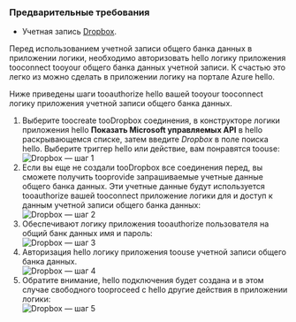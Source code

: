 ### <a name="prerequisites"></a>Предварительные требования
* Учетная запись [Dropbox](https://www.Dropbox.com/). 

Перед использованием учетной записи общего банка данных в приложении логики, необходимо авторизовать hello логику приложения tooconnect tooyour общего банка данных учетной записи. К счастью это легко из можно сделать в приложении логику на портале Azure hello. 

Ниже приведены шаги tooauthorize hello вашей tooyour tooconnect логику приложения учетной записи общего банка данных.

1. Выберите toocreate tooDropbox соединения, в конструкторе логики приложения hello **Показать Microsoft управляемых API** в hello раскрывающемся списке, затем введите *Dropbox* в поле поиска hello. Выберите триггер hello или действие, вам понравятся toouse:  
   ![Dropbox — шаг 1](./media/connectors-create-api-dropbox/dropbox-1.png)
2. Если вы еще не создали tooDropbox все соединения перед, вы сможете получить tooprovide запрашиваемые учетные данные общего банка данных. Эти учетные данные будут используется tooauthorize вашей tooconnect приложение логики для и доступ к данным учетной записи общего банка данных:  
   ![Dropbox — шаг 2](./media/connectors-create-api-dropbox/dropbox-2.png)
3. Обеспечивают логику приложения tooauthorize пользователя на общий банк данных имя и пароль:  
   ![Dropbox — шаг 3](./media/connectors-create-api-dropbox/dropbox-3.png)   
4. Авторизация hello логику приложения toouse учетной записи общего банка данных.  
   ![Dropbox — шаг 4](./media/connectors-create-api-dropbox/dropbox-4.png)
5. Обратите внимание, hello подключения будет создана и в этом случае свободного tooproceed с hello другие действия в приложении логики:  
   ![Dropbox — шаг 5](./media/connectors-create-api-dropbox/dropbox-5.png)   

